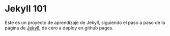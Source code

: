 # Jekyll 101

Este es un proyecto de aprendizaje de Jekyll, siguiendo el paso a paso de la página de [Jekyll](https://jekyllrb.com/docs/step-by-step/01-setup/), de cero a deploy en github pages. 